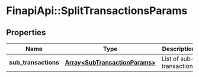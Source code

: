 # FinapiApi::SplitTransactionsParams

## Properties
Name | Type | Description | Notes
------------ | ------------- | ------------- | -------------
**sub_transactions** | [**Array&lt;SubTransactionParams&gt;**](SubTransactionParams.md) | List of sub-transactions | 


